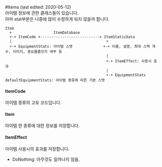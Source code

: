 #Items
(last edited: 2020-05-12) \
아이템 정보에 관한 클래스들이 있습니다.\
아마 stat부분은 나중에 많이 수정하게 되지 않을까 합니다.

```
Item
  +                   ItemDatabase
  +-+ ItemCode +---------------------------> ItemStaticData
  |                                           +
  +-+ EquipmentStats: 아이템 스탯              +-+ 이름, 설명, 최대 스택 개수, 이미지, 중요물품인지 여부 등
                                              |
                                              +-+ ItemEffect: 사용시 효과
                                              |
                                              +-+ EquipmentStats defaultEquipmentStats: 아이템 종류에 따른 기본 스탯
```

#### ItemCode
아이템 종류의 고유 코드입니다.

#### Item
아이템 한 종류에 대한 정보를 저장합니다.

#### ItemEffect
아이템 사용시의 효과를 저장합니다.
- DoNothing: 아무것도 일어나지 않음.
